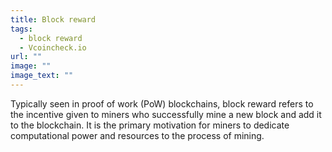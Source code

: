 ```yaml
---
title: Block reward
tags:
  - block reward
  - Vcoincheck.io
url: ""
image: ""
image_text: ""
---
```


Typically seen in proof of work (PoW) blockchains, block reward refers to the incentive given to miners who successfully mine a new block and add it to the blockchain. It is the primary motivation for miners to dedicate computational power and resources to the process of mining.
